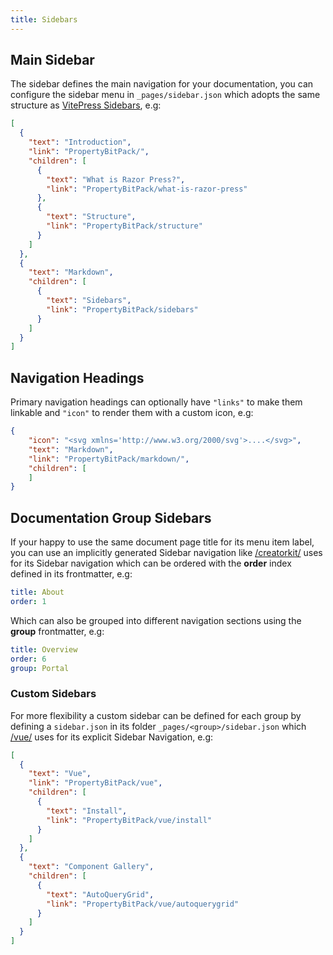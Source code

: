 ```yaml
---
title: Sidebars
---
```


## Main Sidebar

The sidebar defines the main navigation for your documentation, you can configure the sidebar menu in `_pages/sidebar.json`
which adopts the same structure as [VitePress Sidebars](https://vitepress.dev/reference/default-theme-sidebar#sidebar), e.g:

```json
[
  {
    "text": "Introduction",
    "link": "PropertyBitPack/",
    "children": [
      {
        "text": "What is Razor Press?",
        "link": "PropertyBitPack/what-is-razor-press"
      },
      {
        "text": "Structure",
        "link": "PropertyBitPack/structure"
      }
    ]
  },
  {
    "text": "Markdown",
    "children": [
      {
        "text": "Sidebars",
        "link": "PropertyBitPack/sidebars"
      }
    ]
  }
]
```

## Navigation Headings

Primary navigation headings can optionally have `"links"` to make them linkable and `"icon"` to render them
with a custom icon, e.g:

```json
{
    "icon": "<svg xmlns='http://www.w3.org/2000/svg'>....</svg>", 
    "text": "Markdown",
    "link": "PropertyBitPack/markdown/",
    "children": [
    ]
}
```

## Documentation Group Sidebars

If your happy to use the same document page title for its menu item label, you can use an implicitly generated Sidebar 
navigation like [/creatorkit/](/creatorkit/about) uses for its Sidebar navigation which can be ordered with the **order**
index defined in its frontmatter, e.g:

```yaml
title: About
order: 1
```

Which can also be grouped into different navigation sections using the **group** frontmatter, e.g:

```yaml
title: Overview
order: 6
group: Portal
```

### Custom Sidebars

For more flexibility a custom sidebar can be defined for each group by defining a `sidebar.json` in its folder 
`_pages/<group>/sidebar.json` which [/vue/](/vue/install) uses for its explicit Sidebar Navigation, e.g:

```json
[
  {
    "text": "Vue",
    "link": "PropertyBitPack/vue",
    "children": [
      {
        "text": "Install",
        "link": "PropertyBitPack/vue/install"
      }
    ]
  },
  {
    "text": "Component Gallery",
    "children": [
      {
        "text": "AutoQueryGrid",
        "link": "PropertyBitPack/vue/autoquerygrid"
      }
    ]
  }
]
```
